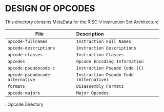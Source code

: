 # DESIGN OF OPCODES

This directory contains MetaData for the RISC-V Instruction Set Architecture

| File                           | Description                             |
|--------------------------------|:----------------------------------------|
| `opcode-fullnames`             | `Instruction Full Names`                |
| `opcode-descriptions`          | `Instruction Descriptions`              |
| `opcode-classes`               | `Instruction Classes`                   |
| `opcodes`                      | `Opcode Encoding Information`           |
| `opcode-pseudocode-c`          | `Instruction Pseudo Code (C)`           |
| `opcode-pseudocode-alternative`| `Instruction Pseudo Code (Alternative)` |
| `formats`                      | `Disassembly Formats`                   |
| `opcode-majors`                | `Major Opcodes`                         |
: Opcode Directory
